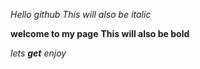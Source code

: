 *Hello github*
_This will also be italic_

**welcome to my page**
__This will also be bold__

_lets **get** enjoy_
